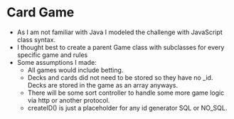 # Card Game

* As I am not familiar with Java I modeled the challenge with JavaScript class syntax. 
* I thought best to create a parent Game class with subclasses for every specific game and rules
* Some assumptions I made:
    * All games would include betting.
    * Decks and cards did not need to be stored so they have no _id. Decks are stored in the game as an array anyways.
    * There will be some sort controller to handle some more game logic via http or another protocol. 
    * createID() is just a placeholder for any id generator SQL or NO_SQL.